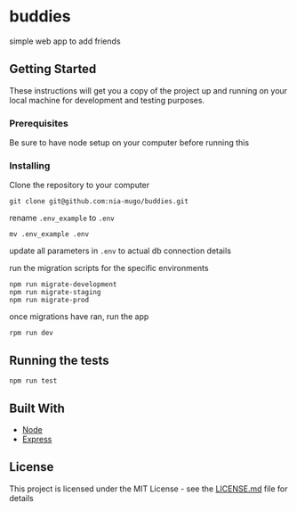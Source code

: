 # buddies
simple web app to add friends

## Getting Started

These instructions will get you a copy of the project up and running on your local machine for development and testing purposes.

### Prerequisites

Be sure to have node setup on your computer before running this


### Installing

Clone the repository to your computer

```
git clone git@github.com:nia-mugo/buddies.git
```

rename `.env_example` to `.env`

```
mv .env_example .env
```

update all parameters in `.env` to actual db connection details

run the migration scripts for the specific environments

```
npm run migrate-development
npm run migrate-staging
npm run migrate-prod
```

once migrations have ran, run the app

```
rpm run dev
```


## Running the tests

```
npm run test
```

## Built With

* [Node](https://nodejs.org/en/)
* [Express](https://expressjs.com/)


## License

This project is licensed under the MIT License - see the [LICENSE.md](LICENSE.md) file for details
